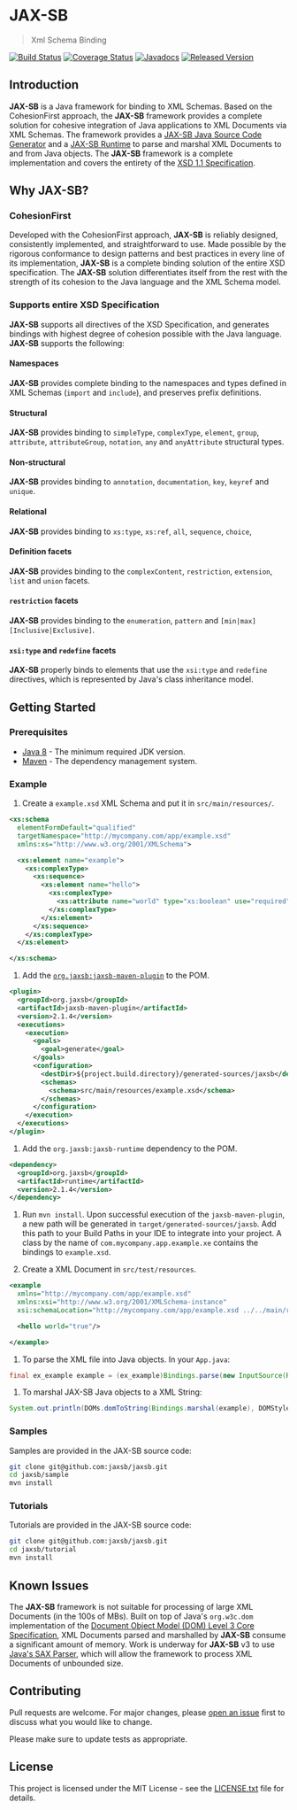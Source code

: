 # JAX-SB

> Xml Schema Binding

[![Build Status](https://travis-ci.org/jaxsb/jaxsb.png)](https://travis-ci.org/jaxsb/jaxsb)
[![Coverage Status](https://coveralls.io/repos/github/jaxsb/jaxsb/badge.svg)](https://coveralls.io/github/jaxsb/jaxsb)
[![Javadocs](https://www.javadoc.io/badge/org.jaxsb/jaxsb.svg)](https://www.javadoc.io/doc/org.jaxsb/jaxsb)
[![Released Version](https://img.shields.io/maven-central/v/org.jaxsb/jaxsb.svg)](https://mvnrepository.com/artifact/org.jaxsb/jaxsb)

## Introduction

**JAX-SB** is a Java framework for binding to XML Schemas. Based on the CohesionFirst approach, the **JAX-SB** framework provides a complete solution for cohesive integration of Java applications to XML Documents via XML Schemas. The framework provides a [JAX-SB Java Source Code Generator][generator] and a [JAX-SB Runtime][runtime] to parse and marshal XML Documents to and from Java objects. The **JAX-SB** framework is a complete implementation and covers the entirety of the [XSD 1.1 Specification][xsd-spec].

## Why **JAX-SB**?

### CohesionFirst

Developed with the CohesionFirst approach, **JAX-SB** is reliably designed, consistently implemented, and straightforward to use. Made possible by the rigorous conformance to design patterns and best practices in every line of its implementation, **JAX-SB** is a complete binding solution of the entire XSD specification. The **JAX-SB** solution differentiates itself from the rest with the strength of its cohesion to the Java language and the XML Schema model.

### Supports entire XSD Specification

**JAX-SB** supports all directives of the XSD Specification, and generates bindings with highest degree of cohesion possible with the Java language. **JAX-SB** supports the following:

#### Namespaces

**JAX-SB** provides complete binding to the namespaces and types defined in XML Schemas (`import` and `include`), and preserves prefix definitions.

#### Structural

**JAX-SB** provides binding to `simpleType`, `complexType`, `element`, `group`, `attribute`, `attributeGroup`, `notation`, `any` and `anyAttribute` structural types.

#### Non-structural

**JAX-SB** provides binding to `annotation`, `documentation`, `key`, `keyref` and `unique`.

#### Relational

**JAX-SB** provides binding to `xs:type`, `xs:ref`, `all`, `sequence`, `choice`,

#### Definition facets

**JAX-SB** provides binding to the `complexContent`, `restriction`, `extension`, `list` and `union` facets.

#### `restriction` facets

**JAX-SB** provides binding to the `enumeration`, `pattern` and `[min|max][Inclusive|Exclusive]`.

#### `xsi:type` and `redefine` facets

**JAX-SB** properly binds to elements that use the `xsi:type` and `redefine` directives, which is represented by Java's class inheritance model.

## Getting Started

### Prerequisites

* [Java 8][jdk8-download] - The minimum required JDK version.
* [Maven][maven] - The dependency management system.

### Example

1. Create a `example.xsd` XML Schema and put it in `src/main/resources/`.

  ```xml
  <xs:schema
    elementFormDefault="qualified"
    targetNamespace="http://mycompany.com/app/example.xsd"
    xmlns:xs="http://www.w3.org/2001/XMLSchema">

    <xs:element name="example">
      <xs:complexType>
        <xs:sequence>
          <xs:element name="hello">
            <xs:complexType>
              <xs:attribute name="world" type="xs:boolean" use="required"/>
            </xs:complexType>
          </xs:element>
        </xs:sequence>
      </xs:complexType>
    </xs:element>

  </xs:schema>
  ```

1. Add the [`org.jaxsb:jaxsb-maven-plugin`][jaxsb-maven-plugin] to the POM.

  ```xml
  <plugin>
    <groupId>org.jaxsb</groupId>
    <artifactId>jaxsb-maven-plugin</artifactId>
    <version>2.1.4</version>
    <executions>
      <execution>
        <goals>
          <goal>generate</goal>
        </goals>
        <configuration>
          <destDir>${project.build.directory}/generated-sources/jaxsb</destDir>
          <schemas>
            <schema>src/main/resources/example.xsd</schema>
          </schemas>
        </configuration>
      </execution>
    </executions>
  </plugin>
  ```

1. Add the `org.jaxsb:jaxsb-runtime` dependency to the POM.

  ```xml
  <dependency>
    <groupId>org.jaxsb</groupId>
    <artifactId>runtime</artifactId>
    <version>2.1.4</version>
  </dependency>
  ```

1. Run `mvn install`. Upon successful execution of the `jaxsb-maven-plugin`, a new path will be generated in `target/generated-sources/jaxsb`. Add this path to your Build Paths in your IDE to integrate into your project. A class by the name of `com.mycompany.app.example.xe` contains the bindings to `example.xsd`.

1. Create a XML Document in `src/test/resources`.

  ```xml
  <example
    xmlns="http://mycompany.com/app/example.xsd"
    xmlns:xsi="http://www.w3.org/2001/XMLSchema-instance"
    xsi:schemaLocation="http://mycompany.com/app/example.xsd ../../main/resources/example.xsd">

    <hello world="true"/>

  </example>
  ```

1. To parse the XML file into Java objects. In your `App.java`:

  ```java
  final ex_example example = (ex_example)Bindings.parse(new InputSource(Resources.getResourceOrFile("example.xml").getURL().openStream());
  ```

1. To marshal JAX-SB Java objects to a XML String:

  ```java
  System.out.println(DOMs.domToString(Bindings.marshal(example), DOMStyle.INDENT));
  ```

### Samples

Samples are provided in the JAX-SB source code:

```bash
git clone git@github.com:jaxsb/jaxsb.git
cd jaxsb/sample
mvn install
```

### Tutorials

Tutorials are provided in the JAX-SB source code:

```bash
git clone git@github.com:jaxsb/jaxsb.git
cd jaxsb/tutorial
mvn install
```

## Known Issues

The **JAX-SB** framework is not suitable for processing of large XML Documents (in the 100s of MBs). Built on top of Java's `org.w3c.dom` implementation of the [Document Object Model (DOM) Level 3 Core Specification][dom3], XML Documents parsed and marshalled by **JAX-SB** consume a significant amount of memory. Work is underway for **JAX-SB** v3 to use [Java's SAX Parser][sax-parser], which will allow the framework to process XML Documents of unbounded size.

## Contributing

Pull requests are welcome. For major changes, please [open an issue](../../issues) first to discuss what you would like to change.

Please make sure to update tests as appropriate.

## License

This project is licensed under the MIT License - see the [LICENSE.txt](LICENSE.txt) file for details.

[dom3]: http://www.w3.org/TR/2004/REC-DOM-Level-3-Core-20040407
[jdk8-download]: http://www.oracle.com/technetwork/java/javase/downloads/jdk8-downloads-2133151.html
[maven-archetype-quickstart]: http://maven.apache.org/archetypes/maven-archetype-quickstart/
[maven]: https://maven.apache.org/
[sax-parser]: https://docs.oracle.com/javase/tutorial/jaxp/sax/
[generator]: /generator
[jaxsb-maven-plugin]: /../../../../jaxsb/jaxsb-maven-plugin
[runtime]: /runtime
[xsd-spec]: https://www.w3.org/TR/xmlschema11-1/